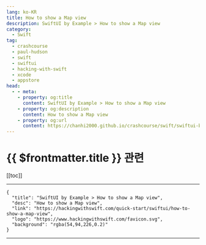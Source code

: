 ```yaml
---
lang: ko-KR
title: How to show a Map view
description: SwiftUI by Example > How to show a Map view
category:
  - Swift
tag: 
  - crashcourse
  - paul-hudson
  - swift
  - swiftui
  - hacking-with-swift
  - xcode
  - appstore
head:
  - - meta:
    - property: og:title
      content: SwiftUI by Example > How to show a Map view
    - property: og:description
      content: How to show a Map view
    - property: og:url
      content: https://chanhi2000.github.io/crashcourse/swift/swiftui-by-example/06-user-interface-controls/how-to-show-a-map-view.html
---
```


# {{ $frontmatter.title }} 관련

[[toc]]

---

```component VPCard
{
  "title": "SwiftUI by Example > How to show a Map view",
  "desc": "How to show a Map view",
  "link": "https://hackingwithswift.com/quick-start/swiftui/how-to-show-a-map-view",
  "logo": "https://www.hackingwithswift.com/favicon.svg",
  "background": "rgba(54,94,226,0.2)"
}
```

---

<TagLinks />